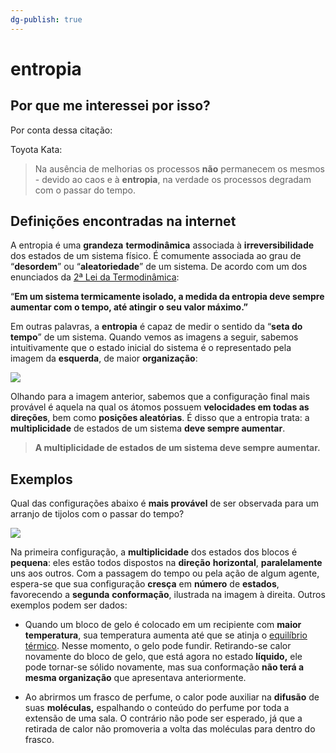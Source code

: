 ```yaml
---
dg-publish: true
---
```

# entropia

## Por que me interessei por isso?

Por conta dessa citação:

Toyota Kata:

> Na ausência de melhorias os processos **não** permanecem os mesmos - devido ao caos e à **entropia**, na verdade os processos degradam com o passar do tempo.



## Definições encontradas na internet


A entropia é uma **grandeza** **termodinâmica** associada à **irreversibilidade** dos estados de um sistema físico. É comumente associada ao grau de “**desordem**” ou “**aleatoriedade**” de um sistema. De acordo com um dos enunciados da [2ª Lei da Termodinâmica](https://brasilescola.uol.com.br/fisica/maquina-termicaaplicacao-segunda-lei-termodinamica.htm):

“**Em um sistema termicamente isolado, a medida da entropia deve sempre aumentar com o tempo, até atingir o seu valor máximo.”**

Em outras palavras, a **entropia** é capaz de medir o sentido da “**seta do tempo**” de um sistema. Quando vemos as imagens a seguir, sabemos intuitivamente que o estado inicial do sistema é o representado pela imagem da **esquerda**, de maior **organização**:

[![](https://s5.static.brasilescola.uol.com.br/img/2018/08/entropia-no-gas.jpg)](https://brasilescola.uol.com.br/o-que-e/fisica/o-que-e-entropia.htm# "Entropia no gás")

Olhando para a imagem anterior, sabemos que a configuração final mais provável é aquela na qual os átomos possuem **velocidades em todas as direções**, bem como **posições aleatórias**. É disso que a entropia trata: a **multiplicidade** de estados de um sistema **deve sempre aumentar**.

> **A multiplicidade de estados de um sistema deve sempre aumentar.**



## **Exemplos**

Qual das configurações abaixo é **mais provável** de ser observada para um arranjo de tijolos com o passar do tempo?

[![](https://s4.static.brasilescola.uol.com.br/img/2018/08/blocos-de-tijolos.jpg)](https://brasilescola.uol.com.br/o-que-e/fisica/o-que-e-entropia.htm# "Blocos de tijolos")

Na primeira configuração, a **multiplicidade** dos estados dos blocos é **pequena**: eles estão todos dispostos na **direção** **horizontal**, **paralelamente** uns aos outros. Com a passagem do tempo ou pela ação de algum agente, espera-se que sua configuração **cresça** em **número** de **estados**, favorecendo a **segunda** **conformação**, ilustrada na imagem à direita. Outros exemplos podem ser dados:

-   Quando um bloco de gelo é colocado em um recipiente com **maior** **temperatura**, sua temperatura aumenta até que se atinja o [equilíbrio térmico](https://brasilescola.uol.com.br/quimica/equilibrio-termico.htm). Nesse momento, o gelo pode fundir. Retirando-se calor novamente do bloco de gelo, que está agora no estado **líquido,** ele pode tornar-se sólido novamente, mas sua conformação **não terá a mesma organização** que apresentava anteriormente.
    
-   Ao abrirmos um frasco de perfume, o calor pode auxiliar na **difusão** de suas **moléculas,** espalhando o conteúdo do perfume por toda a extensão de uma sala. O contrário não pode ser esperado, já que a retirada de calor não promoveria a volta das moléculas para dentro do frasco.
